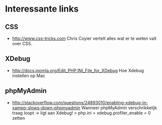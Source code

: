 # Interessante links

## CSS

- http://www.css-tricks.com Chris Coyier vertelt alles wat er te weten valt over CSS.

## XDebug
- http://docs.joomla.org/Edit_PHP.INI_File_for_XDebug Hoe Xdebug instellen op Mac


## phpMyAdmin
- http://stackoverflow.com/questions/24893010/enabling-xdebug-in-xampp-slows-down-phpmyadmin Wanneer phpMyAdmin verschrikkelijk traag loopt -> ligt aan Xdebug! > php.ini > xdebug.profiler_enable = 0 zetten

